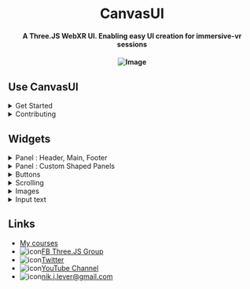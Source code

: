 <h1 align="center">CanvasUI</h1>

<h4 align="center">A Three.JS WebXR UI. Enabling easy UI creation for immersive-vr sessions</h4>

<h4 align="center">

![Image](./examples/assets/promo.jpg)

</h4>

## Use CanvasUI
<details>
<summary>Get Started</summary>
<h4></h4>

[CanvasUI tutorial (youtube) ](https://www.youtube.com/playlist?list=PLFky-gauhF45P5qrGOljUFm3a6HtX5Mfr) 

![Image](./examples/assets/canvasui-simple.png)
> [ONLINE DEMO](https://niksgames.com/webxr/dev/CanvasUI/simple/)

First, make sure to import **CanvasUI**
```
import { CanvasUI } from '../../jsm/CanvasUI.js'
```

Your file structure needs both `three.module.js` and `CanvasKeyboard.js` to be accessible. The repo has the file structure like the Three.js library with the Three.js build loaded from CDN, and extra content in the examples folder. The CanvasUI examples are in the examples/CanvasUI. The class files are in examples/jsm. 

To create a simple text panel use :
```
const ui = new CanvasUI(  );
ui.mesh.position.set(0, -0.5, -1);
ui.updateElement("body", "Hello World" );

scene.add(ui.mesh);
```

A CanvasUI mesh is simply a plane that is 1 x 1 units. In a VR world this means it is 1 metre square. It has a *CanvasTexture* applied, by default this is 512 pixels square. An Arial font is applied and the size of the font is 30 pixels. There is 20 pixels of padding. The font color is white and the background color is black and the canvas will have 6 pixel radius rounded corners. 
</details>

<details>
<summary>Contributing</summary>
<h4></h4>

First, you have to `git clone` or `download zip file` from the repo.

If you are using VSCode, you can use Live Server addon for testing. Or, you can use [devsrv](https://github.com/eviltik/devsrv) npm module.


## devsrv ...

### ... as a simple webserver

`devsrv` is a custom *self signed HTTPS* (*required for webxr*) development webserver, which monitor file changes for hot reload and  handle dynamic string replacement in HTML/JS/CSS files. So you can play with different Three.js versions without spending time to replace path/url yourself. We don't use webpack atm.

Prerequies: you need to have [nodejs](https://nodejs.org/) installed on your computer.

After cloning or unzip the repo, install `CanvasUI` dependencies. 
```
$ npm install
```
It will install `devsrv` npm module in a `node_modules/` directory.

Then you can start the webserver.
```
$ npm start
```
or
```
$ node node_modules/@eviltik/devsrv/bin/devsrv.js
```

You can find all interesting `devsrv` command line options [here](https://github.com/eviltik/devsrv)

`devsrv` will search for and use the first private IP Address found on your computer (i.e wifi or network card). After start the server, you can use Google Chrome with WebXR addon, or simply the web browser in your headset (i.e Oculus Browser for Oculus Quest, or Firefox Reality)

### ... as a static file builder

In HTML/JS CanvasUI lib and examples files, you can see this:

```
import * as THREE from 'https://cdn.skypack.dev/three@THREEJSVERSION';
```

`THREEJSVERSION` is a string dynamically replaced by `devsrv` on the fly. The value to replace with is defined in the file `devsrv.config.json`

If you want to generate static file you can use the build process of `devsrv`.
```
$ npm build
```
or
```
$ node node_modules/@eviltik/devsrv/bin/devsrv.js -b
```

Build properties are defined in `devsrv.config.json` too.

Then you can use `devsrv` (or any https webserver) again to serve files.
```
$ node node_modules/@eviltik/devsrv/bin/devsrv.js -d path/to/buildedfiles/
```

That's it !

</details>

## Widgets
<details>
  <summary>Panel : Header, Main, Footer</summary>

![Image](./examples/assets/canvasui-panel.png)
> [ONLINE DEMO](https://niksgames.com/webxr/dev/CanvasUI/panel/)

In general CanvasUI is designed to have a content object and a config object. Let's try an example with multiple elements. 
```
const config = {
	header:{
		type: "text",
		position:{ top:0 },
		paddingTop: 30,
		height: 70
	},
	main:{
		type: "text",
		position:{ top:70 },
		height: 372, // default height is 512 so this is 512 - header height:70 - footer height:70
		backgroundColor: "#bbb",
		fontColor: "#000"
	},
	footer:{
		type: "text",
		position:{ bottom:0 },
		paddingTop: 30,
		height: 70
	}
}
const content = {
	header: "Header",
	main: "This is the main text",
	footer: "Footer"
}
const ui = new CanvasUI( content, config );
```
Each element has a section in the config and the content objects. Notice that these are all of type **text**. We can set the position using x, y, left, top, right and bottom. The values are in relation to a default texture that is 512 pixels square. Colors are defined like css values. If an attribute is missing it will be inherited from the body which has these defaults.

```
defaultconfig = {
	panelSize: { width: 1, height: 1},
	width: 512,
	height: 512,
	opacity: 0.7,
	body:{
		fontFamily:'Arial', 
		fontSize:30, 
		padding:20, 
		backgroundColor: '#000', 
		fontColor:'#fff', 
		borderRadius: 6
	}
}
```
</details>


<details>
  <summary>Panel : Custom Shaped Panels</summary>

![Image](./examples/assets/canvasui-shaped.png)
> [DEMO](https://niksgames.com/webxr/dev/CanvasUI/shaped/)

The default shape for a UI panel is a square or rounded rectangle. But you can define a shape using an svg path. 

```
const css = {
	body: { clipPath: "M 258.3888 5.4432 C 126.9744 5.4432 20.4432 81.8424 20.4432 164.4624 C 20.4432 229.1976 86.3448 284.2128 178.1016 304.8192 C 183.5448 357.696 173.2416 444.204 146.8032 476.6688 C 186.6552 431.9568 229.2288 356.5296 244.7808 313.3728 C 249.252 313.3728 253.9176 313.7616 258.3888 313.7616 C 389.8032 313.7616 496.14 246.888 496.14 164.4624 S 389.8032 5.4432 258.3888 5.4432 Z", backgroundColor: "#ddd", fontColor: "#000", fontFamily: "Gochi Hand" },
	speech: { type: "text", position: { left: 50, top: 80 }, fontSize: 45, fontColor: "#000", width: 400, height: 250 }
}
const content = {
	speech: "A custom shaped panel. How about that?"
}
const ui = new CanvasUI( content, css );
```

You can generate the code for a path using [this](https://yqnn.github.io/svg-path-editor/) online tool. 
Notice that this example uses a custom Google Font. Loaded in the index.html page using
`<link href="https://fonts.googleapis.com/css2?family=Gochi+Hand&display=swap" rel="stylesheet">`. **Yes all web fonts will work with CanvasUI.**
</details>


<details>
  <summary>Buttons</summary>

![Image](./examples/assets/canvasui-buttons.png)
> [ONLINE DEMO](https://niksgames.com/webxr/dev/CanvasUI/buttons/)

So far we've only added text elements to the UI. In this example we'll add **buttons**. Buttons work by detecting the movement and trigger button on your VR controllers. To ensure that they work correctly, add this to the renderers animation loop. 

```
if ( renderer.xr.isPresenting ) ui.update();
```

The CanvasUI class detects your controllers but does not display them. To ensure a visual representation of the controllers. Use the usual code. For example.

```
const controllerModelFactory = new XRControllerModelFactory();

// left controller
controller = renderer.xr.getController( 0 );
scene.add( controller );
		
controllerGrip = renderer.xr.getControllerGrip( 0 );
controllerGrip.add( controllerModelFactory.createControllerModel( controllerGrip ) );
scene.add( controllerGrip );

// right controller
controller1 = renderer.xr.getController( 1 );
scene.add( controller1 );

controllerGrip1 = renderer.xr.getControllerGrip( 1 );
controllerGrip1.add( controllerModelFactory.createControllerModel( controllerGrip1 ) );
scene.add( controllerGrip1 );

// line geometry
const geometry = new THREE.BufferGeometry().setFromPoints( [ new THREE.Vector3( 0, 0, 0 ), new THREE.Vector3( 0, 0, -1 ) ] );

const line = new THREE.Line( geometry );
line.name = 'line';
line.scale.z = 10;

controller.add( line.clone() );
controller1.add( line.clone() );
```

Here is a simple example of using buttons :

```
//Make sure ui is a global scope variable
let ui;

function onPrev(){
	const msg = "Prev pressed";
	console.log(msg);
	ui.updateElement( "info", msg );
}

function onStop(){
	const msg = "Stop pressed";
	console.log(msg);
	ui.updateElement( "info", msg );
}

function onNext(){
	const msg = "Next pressed";
	console.log(msg);
	ui.updateElement( "info", msg );
}

function onContinue(){
	const msg = "Continue pressed";
	console.log(msg);
	ui.updateElement( "info", msg );
}

const config = {
	panelSize: { width: 2, height: 0.5 },
	height: 128,
	info: { type: "text", position:{ left: 6, top: 6 }, width: 500, height: 58, backgroundColor: "#aaa", fontColor: "#000" },
	prev: { type: "button", position:{ top: 64, left: 0 }, width: 64, fontColor: "#bb0", hover: "#ff0", onSelect: onPrev },
	stop: { type: "button", position:{ top: 64, left: 64 }, width: 64, fontColor: "#bb0", hover: "#ff0", onSelect: onStop },
	next: { type: "button", position:{ top: 64, left: 128 }, width: 64, fontColor: "#bb0", hover: "#ff0", onSelect: onNext },
	continue: { type: "button", position:{ top: 70, right: 10 }, width: 200, height: 52, fontColor: "#fff", backgroundColor: "#1bf", hover: "#3df", onSelect: onContinue },
	renderer
}

const content = {
	info: "",
	prev: "<path>M 10 32 L 54 10 L 54 54 Z</path>",
	stop: "<path>M 50 15 L 15 15 L 15 50 L 50 50 Z<path>",
	next: "<path>M 54 32 L 10 10 L 10 54 Z</path>",
	continue: "Continue"
}

ui = new CanvasUI( content, config );
```

We define the `panelSize`, which is in world units, metres for a VR session. We also set the panel height to 128 pixels. Width will default to 512. The width and height must be powers of 2. Panelsize can be anything but if the aspect ratio of panelSize.width/panelSize.height is different to width/height then the text will be stretched. 

If the content of a button starts with `<path>` then an svg path will be filled with the `backgroundColor`. 

Notice also in the config for a button the hover attribute is the background color to use when the controller ray is over the button. 

When buttons are used always pass the `renderer` in the config object. This ensures that CanvasUI can add events to the controllers. 
</details>

<details>
  <summary>Scrolling</summary>

![Image](./examples/assets/canvasui-scrolling.png)
> [ONLINE DEMO](https://niksgames.com/webxr/dev/CanvasUI/scrolling/)

If a section of text cannot fit in the space available then you can allow it to scroll. Because this needs to use VR controllers, you need to follow the same rules as for buttons.

1. Add `renderer` to the config object passed to the CanvasUI constructor.
2. Create a visualisation of the xr controllers in the usual way. See the buttons section for an example.
3. Add `ui.update()` to the render loop.

The most important attribute of a text type, to enable scrolling, is to use `overflow: scroll`. The default is to simply hide the text that is beyond the limits of the text element area. If you want to see a blue dot where the controller ray hits the scrolling canvas, then also pass scene in the config object.

```
const config = {
	renderer,
	scene,
	body: { backgroundColor: "#666" },
	txt: { type: "text", overflow: "scroll", position: { left: 20, top: 20 }, width: 460, height: 400, backgroundColor: "#fff", fontColor: "#000" }
}
const content = {
	txt: "This is an example of a scrolling panel. Select it with a controller and move the controller while keeping the select button pressed. In an AR app just press and drag. If a panel is set to scroll and the overflow setting is 'scroll', then a scroll bar will appear when the panel is active. But to scroll you can just drag anywhere on the panel. This is an example of a scrolling panel. Select it with a controller and move the controller while keeping the select button pressed. In an AR app just press and drag. If a panel is set to scroll and the overflow setting is 'scroll', then a scroll bar will appear when the panel is active. But to scroll you can just drag anywhere on the panel."
}
ui = new CanvasUI( content, config );
```
</details>

<details>
  <summary>Images</summary>

![Image](./examples/assets/canvasui-images.png)
> [ONLINE DEMO](https://niksgames.com/webxr/dev/CanvasUI/images/)

You can display an image on the UI panel using CanvasUI. It is easily added using a img type.

```
const config = {
	image: { type: "img", position: { left: 20, top: 20 }, width: 472 },
	info: { type: "text", position: { top: 300 } }
}
const content = {
	image: "../../assets/promo.jpg",
	info: "The promo image from the course: Learn to create WebXR, VR and AR, experiences using Three.JS"
}
ui = new CanvasUI( content, config );
```

Notice that the config defines the positioning and size. Here only the width is specified, the height will be calculated from the image, to maintain the correct aspect ratio. If you want the image stretched then directly entering a height value will force this. The content for the image is the path to the image, either an absolute path or relative. 
*The element name in the config and the content can be anything you choose, it does not have to be 'image'*

</details>

<details>
  <summary>Input text</summary>

![Image](./examples/assets/canvasui-keyboard.png)
> [DEMO](https://niksgames.com/webxr/dev/CanvasUI/keyboard/)

CanvasUI supports a dynamic keyboard. Specify a config type as `input-text` and on select a keyboard will be shown. In common with any button type it has the usual requirements.

1. Add `renderer` to the config object passed to the CanvasUI constructor.
2. Create a visualisation of the xr controllers in the usual way. See the buttons section for an example.
3. Add `ui.update()` to the render loop.

Input text has callbacks for onChanged and onEnter. Here is an example.

```
function onChanged( txt ){
	console.log( `message changed: ${txt}`);
}

function onEnter( txt ){
	console.log(`message enter: ${txt}`);
}

const config = {
	renderer: this.renderer,
	panelSize: { width: 1.6, height: 0.4 },
	height: 128,
	message: { type: "input-text", position: { left: 10, top: 8 }, height: 56, width: 492, backgroundColor: "#ccc", fontColor: "#000", onChanged, onEnter },
	label: { type: "text", position: { top: 64 }}
}
const content = {
	message: "",
	label: "Select the panel above."
}
ui = new CanvasUI( content, config );
```

</details>

## Links
- [My courses](http://niklever.com/courses)
- ![icon](examples/assets/facebook.png)[FB Three.JS Group](https://www.facebook.com/groups/nikthreejs)
- ![icon](examples/assets/twitter.png)[Twitter](https://twitter.com/NikLever)
- ![icon](examples/assets/youtube.png)[YouTube Channel](https://youtube.com/c/NikLever)
- ![icon](examples/assets/mail.png)[nik.j.lever@gmail.com](mailto:nik.j.lever@gmail.com)


